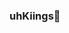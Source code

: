 ### uhKiings👋

<!--
**uhKiings/uhKiings** is a ✨ _special_ ✨ repository because its `README.md` (this file) appears on your GitHub profile.


<!--
Just call me Kiings
What am i doing here and what got me started:

- 🔭 I’m currently working on Testing vehicles as a FiveM dev
- 🌱 I’m currently learning Java
- 💬 FiveM vehicle Dev
- 📫 How to reach me: @uhkiings on Twitter

-->
